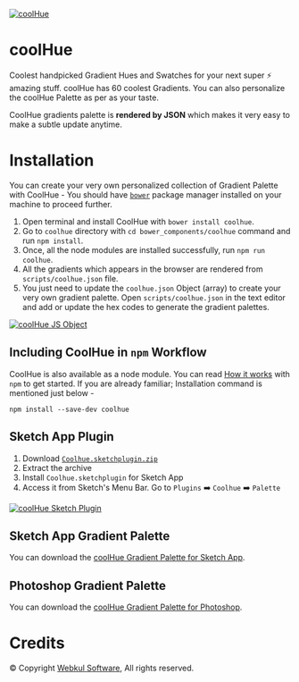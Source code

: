 [![coolHue](https://webkul.github.io/coolhue/images/coolhue-cover.png?1.0.1)](https://webkul.github.io/coolhue/)
# coolHue
Coolest handpicked Gradient Hues and Swatches for your next super ⚡ amazing stuff. coolHue has 60 coolest Gradients. You can also personalize the coolHue Palette as per as your taste.
 
CoolHue gradients palette is **rendered by JSON** which makes it very easy to make a subtle update anytime.

# Installation
You can create your very own personalized collection of Gradient Palette with CoolHue - 
You should have [`bower`](https://bower.io/#install-bower) package manager installed on your machine to proceed further.
1. Open terminal and install CoolHue with `bower install coolhue`.
2. Go to `coolhue` directory with `cd bower_components/coolhue` command and run `npm install`.
3. Once, all the node modules are installed successfully, run `npm run coolhue`.
4. All the gradients which appears in the browser are rendered from `scripts/coolhue.json` file.
5. You just need to update the `coolhue.json` Object (array) to create your very own gradient palette. Open `scripts/coolhue.json` in the text editor and add or update the hex codes to generate the gradient palettes.
 
[![coolHue JS Object](https://webkul.github.io/coolhue/images/coolhue-json.png)](https://github.com/webkul/coolhue/blob/master/scripts/coolhue.json)

## Including CoolHue in `npm` Workflow
CoolHue is also available as a node module. You can read [How it works](https://www.npmjs.com/package/coolhue) with `npm` to get started. If you are already familiar; Installation command is mentioned just below -  
   
`npm install --save-dev coolhue`
   
## Sketch App Plugin
1. Download [`Coolhue.sketchplugin.zip`](https://github.com/webkul/coolhue/releases/download/v2.0.5/CoolHue.sketchplugin.zip)
2. Extract the archive
3. Install `Coolhue.sketchplugin` for Sketch App
4. Access it from Sketch's Menu Bar. Go to `Plugins` ➡️ `Coolhue` ➡️ `Palette`

[![coolHue Sketch Plugin](https://webkul.com/blog/wp-content/uploads/2018/12/coolhue-sketch-plugin.png)](https://webkul.github.io/coolhue/sketch-plugin)

## Sketch App Gradient Palette
You can download the [coolHue Gradient Palette for Sketch App](http://bit.ly/coolhue-sketch).

## Photoshop Gradient Palette
You can download the [coolHue Gradient Palette for Photoshop](http://bit.ly/coolhue-ps).

# Credits
© Copyright [Webkul Software](https://webkul.com/), All rights reserved.
